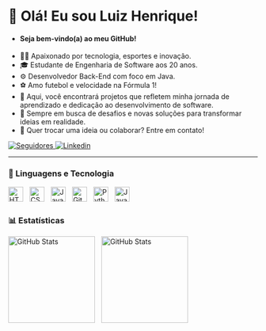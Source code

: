# 👋 Olá! Eu sou Luiz Henrique!

- #### Seja bem-vindo(a) ao meu GitHub!
- 🧑‍💻 Apaixonado por tecnologia, esportes e inovação.
- 🎓 Estudante de Engenharia de Software aos 20 anos.
- ⚙️ Desenvolvedor Back-End com foco em Java.
- ⚽ Amo futebol e velocidade na Fórmula 1!
- 🚀 Aqui, você encontrará projetos que refletem minha jornada de aprendizado e dedicação ao desenvolvimento de software.
- 🌟 Sempre em busca de desafios e novas soluções para transformar ideias em realidade.
- 📩 Quer trocar uma ideia ou colaborar? Entre em contato!

<p align="left">
    <a href="https://github.com/luizzlh?tab=followers">
        <img 
            alt="Seguidores" 
            title="Me siga no GitHub" 
            src="https://custom-icon-badges.demolab.com/github/followers/luizzlh?color=236ad3&labelColor=1155ba&style=for-the-badge&logo=github&label=Seguidores&logoColor=white"
        />
    </a>
    <a href="https://www.linkedin.com/in/luizzlh/">
    <img alt="Linkedin"
         title="Me siga no Linkedin"
         src="https://img.shields.io/badge/LinkedIn-0077B5?style=for-the-badge&logo=linkedin&logoColor=white" >
    </a>
</p>

---

### 🤖 Linguagens e Tecnologia

<img 
    align="left" 
    alt="HTML"
    title="HTML" 
    width="30px" 
    style="padding-right: 10px;" 
    src="https://cdn.jsdelivr.net/gh/devicons/devicon@latest/icons/html5/html5-original.svg" 
/>
<img 
    align="left" 
    alt="CSS" 
    title="CSS"
    width="30px" 
    style="padding-right: 10px;" 
    src="https://cdn.jsdelivr.net/gh/devicons/devicon@latest/icons/css3/css3-original.svg" 
/>
<img 
    align="left" 
    alt="JavaScript" 
    title="JavaScript"
    width="30px" 
    style="padding-right: 10px;" 
    src="https://cdn.jsdelivr.net/gh/devicons/devicon@latest/icons/javascript/javascript-original.svg" 
/>
<img 
    align="left" 
    alt="Git" 
    title="Git"
    width="30px" 
    style="padding-right: 10px;" 
    src="https://cdn.jsdelivr.net/gh/devicons/devicon@latest/icons/git/git-original.svg" 
/>
<img 
    align="left" 
    alt="Python" 
    title="Python"
    width="30px" 
    style="padding-right: 10px;" 
    src="https://cdn.jsdelivr.net/gh/devicons/devicon@latest/icons/python/python-original.svg" 
/>
<img 
   align="left"
   alt="Java"
   title="Java"
   width="30px"
   style="padding-right: 10px;"
   src="https://cdn.jsdelivr.net/gh/devicons/devicon@latest/icons/java/java-original.svg"
/>

<br/>
<br/>

### 📊 Estatísticas
<img 
   align="left"
   alt="GitHub Stats"
   height="175"
   style="padding-right: 10px;"
   src="https://github-readme-stats.vercel.app/api?username=luizzlh&show_icons=true&theme=tokyonight&include_all_commits=true&locale=pt-br"
/>

<img 
   align="left"
   alt="GitHub Stats"
   height="175"
   style="padding-right: 10px;"
   src="https://github-readme-stats.vercel.app/api/top-langs/?username=luizzlh&theme=tokyonight&layout=compact&custom_title=Tecnologias&langs_count=9"
/>
